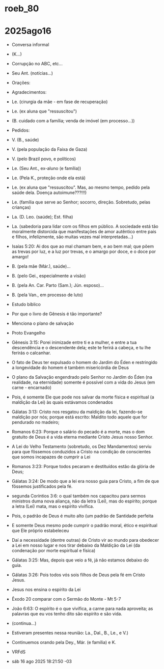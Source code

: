 # roeb_80
# 2025ago16

- Conversa informal
- (K...)
- Corrupção no ABC, etc...  
- Seu Ant. (notícias...)

- Orações:

- Agradecimentos:
- Le. (cirurgia da mãe - em fase de recuperação)
- Le. (ex aluna que "ressuscitou")
- (B. cuidado com a família; venda de imóvel (em processo...))

- Pedidos: 
- V. (B., saúde)
- V. (pela população da Faixa de Gaza)
- V. (pelo Brazil povo, e políticos)

- Le. (Seu Ant., ex-aluno (e família))
- Le. (Pela K., proteção onde ela está)
- Le. (ex aluna que "ressuscitou". Mas, ao mesmo tempo, pedido pela
  saúde dela. Doença autoimune???!!!)
- Le. (família que serve ao Senhor; socorro, direção. Sobretudo,
  pelas crianças)

- La. (D. Leo. (saúde); Est. filha)
- La. (sabedoria para lidar com os filhos em público. A sociedade está
  tão moralmente distorcida que manifestações de amor autêntico entre
  pais e filhos, infelizmente, são muitas vezes mal interpretadas...)

- Isaías 5:20: Ai dos que ao mal chamam bem, e ao bem mal; que põem as trevas por luz, e a luz por trevas, e o amargo por doce, e o doce por amargo!

- B. (pela mãe (Már.), saúde)... 
- B. (pelo Gei., especialmente a visão)
- B. (pela An. Car. Parto (Sam.); Jún. esposo)... 
- B. (pela Van., em processo de luto)

- Estudo bíblico
- Por que o livro de Gênesis é tão importante?
- Menciona o plano de salvação

- Proto Evangelho

- Gênesis 3:15: Porei inimizade entre ti e a mulher, e entre a tua descendência e o descendente dela; este te ferirá a cabeça, e tu lhe ferirás o calcanhar.

- O fato de Deus ter expulsado o homem do Jardim do Éden e restringido
  a longevidade do homem é também misericórdia de Deus

- O plano da Salvação engendrado pelo Senhor no Jardim do Éden (na
  realidade, na eternidade) somente é possível com a vida do Jesus
  (em carne - encarnado)

- Pois, é somente Ele que pode nos salvar da morte física e espiritual (a maldição da Lei) às quais estávamos condenados 

- Gálatas 3:13: Cristo nos resgatou da maldição da lei, fazendo-se maldição por nós; porque está escrito: Maldito todo aquele que for pendurado no madeiro;

- Romanos 6:23: Porque o salário do pecado é a morte, mas o dom gratuito de Deus é a vida eterna mediante Cristo Jesus nosso Senhor.

- A Lei do Velho Testamento (sobretudo, os Dez Mandamentos) serviu
  para que fôssemos conduzidos a Cristo na condição de conscientes que
  somos incapazes de cumprir a Lei

- Romanos 3:23: Porque todos pecaram e destituídos estão da glória de Deus;

- Gálatas 3:24: De modo que a lei era nosso guia para Cristo, a fim de que fôssemos justificados pela fé.

- segunda Coríntios 3:6: o qual também nos capacitou para sermos
  ministros duma nova aliança, não da letra (Lei), mas do espírito;
  porque a letra (Lei) mata, mas o espírito vivifica.

- Pois, o padrão de Deus é muito alto (um padrão de Santidade perfeita

- E somente Deus mesmo pode cumprir o padrão moral, ético e espiritual
  que Ele próprio estabeleceu

- Daí a necessidade (dentre outras) de Cristo vir ao mundo para
  obedecer a Lei em nosso lugar e nos tirar debaixo da Maldição da
  Lei (da condenação por morte espiritual e física)

- Gálatas 3:25: Mas, depois que veio a fé, já não estamos debaixo do guia.

- Gálatas 3:26: Pois todos vós sois filhos de Deus pela fé em Cristo Jesus.

- Jesus nos ensina o espírito da Lei 

- Êxodo 20 comparar com o Sermão do Monte - Mt 5-7

- João 6:63: O espírito é o que vivifica, a carne para nada aproveita; as palavras que eu vos tenho dito são espírito e são vida.

- (continua...)

- Estiveram presentes nessa reunião: La., Dal., B., Le., e V.)

- Continuemos orando pela Dey., Már. (e família) e K.

- VRFdS
- sáb 16 ago 2025 18:21:50 -03

